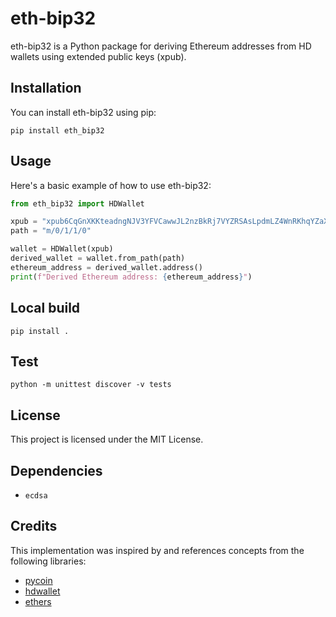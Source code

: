 # eth-bip32

eth-bip32 is a Python package for deriving Ethereum addresses from HD wallets using extended public keys (xpub).

## Installation

You can install eth-bip32 using pip:

```
pip install eth_bip32
```

## Usage

Here's a basic example of how to use eth-bip32:

```python
from eth_bip32 import HDWallet

xpub = "xpub6CqGnXKKteadngNJV3YFVCawwJL2nzBkRj7VYZRSAsLpdmLZ4WnRKhqYZaXbqDtWqqAdyuQCMnV2ECgzRFMNiskHscRg51XN5iVzMvgRtdt"
path = "m/0/1/1/0"

wallet = HDWallet(xpub)
derived_wallet = wallet.from_path(path)
ethereum_address = derived_wallet.address()
print(f"Derived Ethereum address: {ethereum_address}")
```

## Local build

```
pip install .
```


## Test

```
python -m unittest discover -v tests
```



## License

This project is licensed under the MIT License.

## Dependencies
- `ecdsa`


## Credits

This implementation was inspired by and references concepts from the following libraries:

- [pycoin](https://github.com/richardkiss/pycoin)
- [hdwallet](https://github.com/meherett/python-hdwallet)
- [ethers](https://github.com/ethers-io/ethers.py)